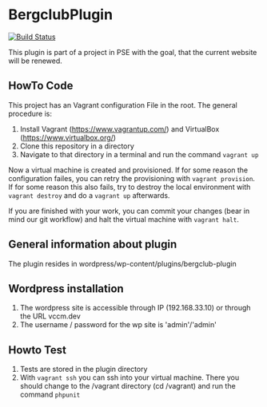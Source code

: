 # BergclubPlugin

[![Build Status](https://travis-ci.org/PSEBergclubBern/BergclubPlugin.svg?branch=master)](https://travis-ci.org/PSEBergclubBern/BergclubPlugin)

This plugin is part of a project in PSE with the goal, that the current website will be renewed.

## HowTo Code

This project has an Vagrant configuration File in the root. The general procedure is:

1. Install Vagrant (https://www.vagrantup.com/) and VirtualBox (https://www.virtualbox.org/)
2. Clone this repository in a directory
3. Navigate to that directory in a terminal and run the command `vagrant up`

Now a virtual machine is created and provisioned. If for some reason the configuration failes, you can retry the provisioning with `vagrant provision`. If for some reason this also fails, try to destroy the local environment with `vagrant destroy` and do a `vagrant up` afterwards.

If you are finished with your work, you can commit your changes (bear in mind our git workflow) and halt the virtual machine with `vagrant halt`.

## General information about plugin
The plugin resides in wordpress/wp-content/plugins/bergclub-plugin

## Wordpress installation
1. The wordpress site is accessible through IP (192.168.33.10) or through the URL vccm.dev 
2. The username / password for the wp site is 'admin'/'admin'

## Howto Test
1. Tests are stored in the plugin directory
2. With `vagrant ssh` you can ssh into your virtual machine. There you should change to the /vagrant directory (cd /vagrant) and run the command `phpunit`
